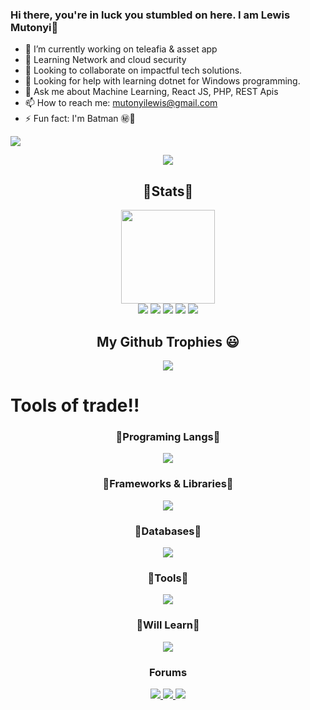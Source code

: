### Hi there, you're in luck you stumbled on here. I am Lewis Mutonyi👋

<!--
**MutonyiLewis/MutonyiLewis** is a ✨ _special_ ✨ repository because its `README.md` (this file) appears on your GitHub profile.
-->


- 🔭 I’m currently working on teleafia & asset app
- 🌱 Learning Network and cloud security
- 👯 Looking to collaborate on impactful tech solutions. 
- 🤔 Looking for help with learning dotnet for Windows programming. 
- 💬 Ask me about Machine Learning, React JS, PHP, REST Apis 
- 📫 How to reach me: mutonyilewis@gmail.com
- ⚡ Fun fact: I'm Batman ㊙️🙊

[![](https://visitcount.itsvg.in/api?id=mutonyilewis&icon=&color=0)](http://www.github.com/mutonyilewis)

<p align="center">
  <img src="https://capsule-render.vercel.app/api?type=waving&color=gradient&height=60&section=footer"/>
</p>

##
<div align=center> 
  <h2>💖Stats💖</h2>
  <img height=150px src="https://streak-stats.demolab.com?user=mutonyilewis&theme=algolia"></br>
  <img src="https://github-profile-summary-cards.vercel.app/api/cards/profile-details?username=mutonyilewis&theme=algolia">
  <img src="https://github-profile-summary-cards.vercel.app/api/cards/repos-per-language?username=mutonyilewis&theme=algolia">
  <img src="https://github-profile-summary-cards.vercel.app/api/cards/most-commit-language?username=mutonyilewis&theme=algolia">
  <img src="https://github-profile-summary-cards.vercel.app/api/cards/stats?username=mutonyilewis&theme=algolia">
  <img src="https://github-profile-summary-cards.vercel.app/api/cards/productive-time?username=mutonyilewis&theme=algolia">
</div>

##  
<div align=center>
  <h2>My Github Trophies 😃</h2>
  <img src="https://github-profile-trophy.vercel.app/?username=MutonyiLewis&column=3&theme=matrix&margin-w=10&margin-h=10)](https://github.com/ryo-ma/github-profile-trophy)">
</div>



# Tools of trade!!
<div align=center>
  <h3>💎Programing Langs💎</h3>
    <img src="https://skillicons.dev/icons?i=js,python,php,java,html,css,cpp,latex">
  <h3>🍇Frameworks & Libraries🍇</h3>
    <img src="https://skillicons.dev/icons?i=react,django,express,vite,nodejs,tensorflow">
  <h3>🧶Databases🧶</h3>
   <img src="https://skillicons.dev/icons?i=mysql,postgresql,mongodb,sqlite,firebase">
  <h3>🏏Tools🏏</h3>
    <img src="https://skillicons.dev/icons?i=github,git,vscode,visualstudio,arduino,docker,netlify,figma">
  <h3>🎡Will Learn🎡</h3>
    <img src="https://skillicons.dev/icons?i=c,dotnet,java">
  <h3>Forums</h3>
    <a href="https://huggingface.co/mutonyilewis/" rel="noreferrer noopener" target="_blank">
      <img src="https://go-skill-icons.vercel.app/api/icons?i=huggingface" > 
    </a>
    <a href="https://stackoverflow.com/users/19546984/lewis-mutonyi" rel="noreferrer noopener" target="_blank">
      <img src="https://go-skill-icons.vercel.app/api/icons?i=stackoverflow">
    </a>
    <a href="https://www.kaggle.com/lewismutonyi" rel="noreferrer noopener" target="_blank">
      <img src="https://go-skill-icons.vercel.app/api/icons?i=kaggle" > 
    </a>
</div>

